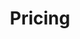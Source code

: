 ---
title: "Pricing"

########### Hero Section ###########
hero_section:
    enable: true
    title: "<span>Pricing</span>"
    subtitle: "Choose the Plan that Fits Your Needs"
    details: "At VulneraWise, we offer flexible subscriptions to fit organizations of all sizes and security requirements. Whether you're just starting out or need a fully customizable solution, we’ve got you covered."

########### Tabs Section ###########
tabs:
    enable: true
    monthly_billing:
        - plan_name: "Free Plan"
          price: 0
          access: "Public libraries, reports and key vulnerability insights."
          perfect_for: "Small teams or individuals looking to explore our knowledge base and leverage basic resources."
        - plan_name: "Standard Plan"
          popular: true
          price: 10
          access: "API access with a limited number of API calls."
          includes: "Access to real-time exploit intelligence, basic decision-making tools."
          perfect_for: "Teams that need deeper integration but don’t require high volumes of API calls."
        - plan_name: "Premium Plan"
          price: 20
          access: "API access with unlimited calls + standard decision tree for prioritization."
          includes: "Advanced analytics and insights, unlimited API usage, and access to customizable reports."
          perfect_for: "Organizations looking to scale and require extensive integration with their existing systems."
        - plan_name: "Unlimited Plan"
          price: 40
          access: "API access, unlimited calls, customizable decision trees, and the option to host VulneraWise within your own IT environment."
          includes: "The ultimate flexibility and customization to fit your organization's unique security needs."
          perfect_for: "Large enterprises needing full control over their vulnerability prioritization and intelligence insights."

    annual_billing:
        - plan_name: "Free Plan"
          price: 0
          access: "Public libraries, reports and key vulnerability insights."
          perfect_for: "Small teams or individuals looking to explore our knowledge base and leverage basic resources."
        - plan_name: "Standard Plan"
          price: 10
          access: "API access with a limited number of API calls."
          includes: "Access to real-time exploit intelligence, basic decision-making tools."
          perfect_for: "Teams that need deeper integration but don’t require high volumes of API calls."
        - plan_name: "Premium Plan"
          price: 20
          access: "API access with unlimited calls + standard decision tree for prioritization."
          includes: "Advanced analytics and insights, unlimited API usage, and access to customizable reports."
          perfect_for: "Organizations looking to scale and require extensive integration with their existing systems."
        - plan_name: "Unlimited Plan"
          popular: true
          price: 40
          access: "API access, unlimited calls, customizable decision trees, and the option to host VulneraWise within your own IT environment."
          includes: "The ultimate flexibility and customization to fit your organization's unique security needs."
          perfect_for: "Large enterprises needing full control over their vulnerability prioritization and intelligence insights."
---